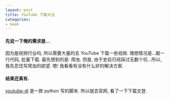 ```yaml
---
layout: post
title: YouTube 下载大法
categories:
- Geek
---
```


#### 先说一下俺的需求是...

因为是视频行业吗, 所以需要大量的去 YouTube 下载一些视频. 理想情况是...敲一行代码, 批量下载. 最先想到的是: 爬虫. 但是, 由于史前已经踩过无数个坑...所以, 我先忍住写爬虫的欲望. 嗯! 我看看有没有什么好的解决方案. 


#### 结果还真有.

[youtube-dl][1] 是一款 python 写的脚本. 所以就去官网, 看了一下下载文登.

[1]:	http://rg3.github.io/youtube-dl/download.html "youtube-dl"